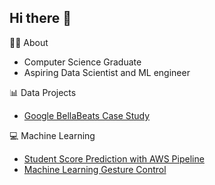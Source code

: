 ## Hi there 👋

👩‍🎓 About
- Computer Science Graduate
- Aspiring Data Scientist and ML engineer

📊 Data Projects
- [Google BellaBeats Case Study](https://github.com/paddyv1/Google-Data-Analytics-Bellabeat-Case-Study)

💻 Machine Learning
- [Student Score Prediction with AWS Pipeline](https://github.com/paddyv1/StudentScorePrediction)
- [Machine Learning Gesture Control](https://github.com/paddyv1/MachineLearning-HandGesture)
<!--
**paddyv1/paddyv1** is a ✨ _special_ ✨ repository because its `README.md` (this file) appears on your GitHub profile.

Here are some ideas to get you started:

- 🔭 I’m currently working on ...
- 🌱 I’m currently learning ...
- 👯 I’m looking to collaborate on ...
- 🤔 I’m looking for help with ...
- 💬 Ask me about ...
- 📫 How to reach me: ...
- 😄 Pronouns: ...
- ⚡ Fun fact: ...
-->
